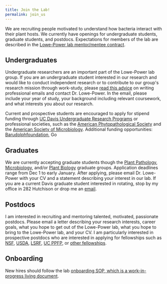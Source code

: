 ```yaml
---
title: Join the Lab!
permalink: join_us
---
```


We are recruiting people motivated to understand how bacteria interact with their plant hosts. We currently have openings for undergraduate students, graduate students, and postdocs. Expectations for members of the lab are described in the [Lowe-Power lab mentor/mentee contract](assets\resources\mentoring_contract_lowepowerlab.docx).

## Undergraduates

Undergraduate researchers are an important part of the Lowe-Power lab group. If you are an undergraduate student interested in our research and would like to conduct independent research or to contribute to our group's research mission through work-study, please [read this advice](http://www.sciencemag.org/careers/2015/05/dear-dr-neufeld) on writing professional emails and contact Dr. Lowe-Power. In the email, please include your year of study, your background including relevant coursework, and what interests you about our research. 

Current and prospective students are encouraged to apply for stipend funding through [UC Davis Undergraduate Research Programs](https://urc.ucdavis.edu/programs) or professional societies, such as the [American Phytopathological Society](https://www.asm.org/Fellowships/Undergraduate-Research-Fellowship) and the [American Society of Microbiology](https://www.asm.org/Fellowships/Undergraduate-Research-Fellowship). Additional funding opportunities: [Barudolphfoundation](http://barudolphfoundation.org/stem-scholarship/), Go

## Graduates

We are currently accepting graduate students though the [Plant Pathology](http://plantpathology.ucdavis.edu/gradindex.cfm), [Microbiology](https://mgg.ucdavis.edu/prospective-students), and/or [Plant Biology](https://pbi.sf.ucdavis.edu/apply) graduate groups. Application deadlines range from Dec 1 to early January. After applying, please email Dr. Lowe-Power with your CV and a statement describing your interest in our lab. If you are a current Davis graduate student interested in rotating, stop by my office in 282 Hutchison or drop me an [email](mailto:tlowepower@ucdavis.edu). 

## Postdocs

I am interested in recruiting and mentoring talented, motivated, passionate postdocs. Please email a letter describing your research interests, career goals, what you hope to get out of the Lowe-Power lab, what you hope to bring to the Lowe-Power lab, and your CV. I am particularly interested in prospective postdocs who are interested in applying for fellowships such as [NSF](https://www.nsf.gov/funding/education.jsp?fund_type=3), [USDA](https://nifa.usda.gov/funding-opportunity/agriculture-and-food-research-initiative-education-workforce-development), [LSRF](http://www.lsrf.org/apply), [UC PPFP](https://ppfp.ucop.edu/info/), or [other fellowships](https://ecrcentral.org/fundings).

## Onboarding

New hires should follow the lab [onboarding SOP, which is a work-in-progress living document](https://github.com/lowepowerlab/protocols/blob/master/onboarding.md).  